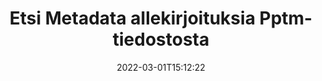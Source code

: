 ---
############################# Static ############################
layout: "auto-gen-signature"
date: 2022-03-01T15:12:22
draft: false
operation: Search
signaturetype: Metadata
fileformat: Pptm
productName: Java
lang: fi
productCode: java
otherformats: pdf doc docx docm dot dotm dotx odt ott rtf xls xlsx xlsm xlsb csv ods ots xltx xltm ppt pptx pps ppsx odp otp potx potm pptm ppsm png jpg bmp gif tiff svg webp wmf
breadcrumb: Search Metadata signatures at Pptm with Java

############################# Head ############################
head_title: "Etsi Metadata allekirjoituksia Pptm-tiedostosta Java"
head_description: "Käytä Java:a etsiäksesi Metadata-allekirjoituksia Pptm-tiedostoista muutamalla koodirivillä."

############################# Header ############################
title: "Etsi Metadata allekirjoituksia Pptm-tiedostosta"
description: "Java-natiivisovellusliittymä mahdollistaa Metadata-allekirjoitusten etsimisen jo allekirjoitetuista Pptm-tiedostoista. Suorita laajennettu sähköinen allekirjoitushaku Pptm-asiakirjoissasi muutaman koodirivin avulla."
bg_image: "https://cms.admin.containerize.com/templates/aspose/App_Themes/V3/images/bg/header1.png"
bg_overlay: false
button:
    enable: true

############################# SubMenu ############################
submenu:
    enable: true

    left:
        img_alt: "GroupDocs.Signature for Java"
        image: "https://cms.admin.containerize.com/templates/groupdocs/images/product-logos/90x90-noborder/groupdocsature-java.png"
        product: "GroupDocs.Signature"
        platform: "Java"



############################# About ############################
about:
    enable: true
    title: "Tietoja GroupDocs.Signature for Java API:sta"
    content: |
        [GroupDocs.Signature for Java](https://products.groupdocs.com/signature/java/) tarjoaa Java-sovellusliittymän asiakirjojen käsittelyyn käyttämällä erilaisia ​​allekirjoitustyyppejä, kuten tekstejä, kuvia, digitaalisia varmenteita, viivakoodeja, QR-koodeja, leimoja tai metatietoja. Käyttäjät voivat lisätä, poistaa, päivittää, tarkistaa tai etsiä sähköisiä allekirjoituksia PDF-tiedostoista, MS Word -asiakirjoista, MS Excel -työkirjoista, MS PowerPoint -esityksistä, Adobe Photoshop -tiedostoista ja erilaisista kuvaformaateista, ja allekirjoitusten ominaisuuksien mukauttamiseen tarvitaan lisätukea.
    

############################# Steps ############################
steps:
    enable: true
    title_left: "Allekirjoitusten Metadata etsiminen tiedostomuodossa Pptm"
    content_left: |
        [GroupDocs.Signature for Java](https://products.groupdocs.com/signature/java/) helpottaa Java-kehittäjien etsimistä Metadata-allekirjoituksista Pptm-tiedostoista sovelluksistaan ​​toteuttamalla muutaman helpon vaiheen.
        
        * Luo uusi Signature-luokan esiintymä ja anna lähdedokumentin polku rakentajaparametriksi.
        * Instantoi SearchOptions-objekti tarpeidesi mukaan ja määritä hakuasetukset.
        * Kutsu Signature-luokan ilmentymän hakumenetelmä ja välitä sille SearchOptions.
        * Käsittele hakutulokset tarpeidesi mukaan.

    title_right: "Laitteistovaatimukset"
    content_right: |
        GroupDocs.Signature for Java on tuettu kaikilla tärkeimmillä alustoilla ja käyttöjärjestelmillä. Ennen kuin suoritat alla olevan koodin, varmista, että sinulla on seuraavat edellytykset asennettuna järjestelmääsi.

        * Käyttöjärjestelmät: Microsoft Windows, Linux, MacOS
        * Kehitysympäristöt: NetBeans, Intellij IDEA, Eclipse, etc.
        * Java runtime: J2SE 6.0 and above
        * Lataa tuotteen GroupDocs.Signature for Java uusin versio osoitteesta [Maven](https://repository.groupdocs.com/webapp/#/artifacts/browse/tree/General/repo/com/groupdocs/groupdocs-signature)
         
    code: |
        ```java    
        
        // Set up input Pptm file
        String filePath = "input.pptm";

        // Instantiate Signature for input file
        Signature signature = new Signature(filePath);

        // search for Metadata signatures in Pptm document
        List<PresentationMetadataSignature> signatures = signature.search(PresentationMetadataSignature.class, SignatureType.Metadata);

        // process signatures which were found 
        signatures.forEach(item -> System.out.println(item.toString()));


        ```

############################# Demos ############################
demos:
    enable: true
    title: "Etsi Metadata sähköisiä allekirjoituksia Live Demo"
    content: |
       Etsi asiakirjasta erilaisia ​​sähköisiä allekirjoituksia Pptm-tiedostoille juuri nyt käymällä [GroupDocs.Signature App](https://products.groupdocs.app/signature/family) -sivustolla.

        
############################# More Formats ############################
more_formats:
    enable: true
    title: "Etsi muita Metadata allekirjoituksia käyttämällä Java"
    content: |
        "Sähköiset allekirjoitukset hakevat eri asiakirjoista. Etsi allekirjoituksia yhdestä suosituista tiedostomuodoista alla olevan kuvan mukaisesti."
    format: 
           
       
back_to_top:
    enable: true
---